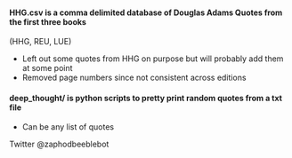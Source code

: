 #### HHG.csv is a comma delimited database of Douglas Adams Quotes from the first three books 
(HHG, REU, LUE)

* Left out some quotes from HHG on purpose but will probably add them at some point
* Removed page numbers since not consistent across editions

#### deep_thought/ is python scripts to pretty print random quotes from a txt file

* Can be any list of quotes  




Twitter @zaphodbeeblebot  
